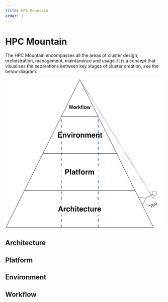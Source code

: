 ```yaml
---
title: HPC Mountain
order: 2
---
```

# HPC Mountain

The HPC Mountain encompasses all the areas of cluster design, orchestration, management, maintanence and usage. It is a concept that visualises the separations between key stages of cluster creation, see the below diagram.

![HPC Mountain](/assets/images/hpcmountain.png)

## Architecture

## Platform

## Environment

## Workflow
